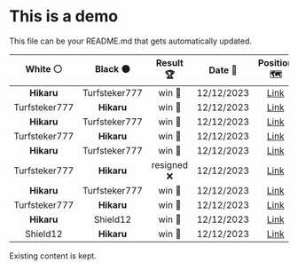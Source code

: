 # This is a demo

This file can be your README.md that gets automatically updated.

<!--START_SECTION:chessStats-->
<!-- Automatically generated with https://github.com/Balastrong/chess-stats-action -->

| White ⚪ | Black ⚫ | Result 🏆 | Date 📅 | Position 🗺️ |
|:---:|:---:|:---:|:---:|:---:|
| **Hikaru** | Turfsteker777 | win 🥇 | 12/12/2023 | <a href="http://www.ee.unb.ca/cgi-bin/tervo/fen.pl?select=4k2N/5Q2/4N3/3pP3/3P3P/8/r5PK/4q3 b - -">Link</a> |
| Turfsteker777 | **Hikaru** | win 🥇 | 12/12/2023 | <a href="http://www.ee.unb.ca/cgi-bin/tervo/fen.pl?select=8/8/1R6/1b2r1k1/p7/1p4pP/6P1/1R4K1 w - -">Link</a> |
| **Hikaru** | Turfsteker777 | win 🥇 | 12/12/2023 | <a href="http://www.ee.unb.ca/cgi-bin/tervo/fen.pl?select=r1r1kb2/p2q1p2/Qp2p1p1/3pP2p/3P3P/5NN1/PP3PP1/2R2RK1 b - -">Link</a> |
| Turfsteker777 | **Hikaru** | win 🥇 | 12/12/2023 | <a href="http://www.ee.unb.ca/cgi-bin/tervo/fen.pl?select=3q1rk1/4ppbp/r2p2p1/2pP2Pn/4P3/2N1BK2/PP2N2n/R2Q1R2 w - -">Link</a> |
| **Hikaru** | Turfsteker777 | win 🥇 | 12/12/2023 | <a href="http://www.ee.unb.ca/cgi-bin/tervo/fen.pl?select=Rn2r1k1/5p2/4p1p1/3pP2p/5P2/1P5P/6P1/2R4K b - -">Link</a> |
| Turfsteker777 | **Hikaru** | resigned ❌ | 12/12/2023 | <a href="http://www.ee.unb.ca/cgi-bin/tervo/fen.pl?select=r7/p1k1p3/3p1r2/1RpP3Q/2P4P/2q2nPB/P4P2/1R4K1 w - -">Link</a> |
| **Hikaru** | Turfsteker777 | win 🥇 | 12/12/2023 | <a href="http://www.ee.unb.ca/cgi-bin/tervo/fen.pl?select=rk5r/1pb2R1B/p7/2P5/8/2P1B1P1/PP3P2/6K1 b - -">Link</a> |
| Turfsteker777 | **Hikaru** | win 🥇 | 12/12/2023 | <a href="http://www.ee.unb.ca/cgi-bin/tervo/fen.pl?select=8/p1kbp3/1p6/q1pPp2p/P1P1P3/1QP5/R2K1P2/5r2 w - -">Link</a> |
| **Hikaru** | Shield12 | win 🥇 | 12/12/2023 | <a href="http://www.ee.unb.ca/cgi-bin/tervo/fen.pl?select=2Q3k1/p3pp1p/1p1q2p1/n5n1/3N4/1P2P1P1/PB3PbP/6K1 b - -">Link</a> |
| Shield12 | **Hikaru** | win 🥇 | 12/12/2023 | <a href="http://www.ee.unb.ca/cgi-bin/tervo/fen.pl?select=8/pp2n3/2p3p1/6P1/1P2pk1P/P7/3KB3/8 w - -">Link</a> |

<!--END_SECTION:chessStats-->

Existing content is kept.

